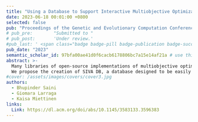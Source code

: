 ```yaml
---
title: "Using a Database to Support Interactive Multiobjective Optimization, Visualization, and Analysis"
date: 2023-06-18 00:01:00 +0800
selected: false
pub: "Proceedings of the Genetic and Evolutionary Computation Conference (GECCO)"
# pub_pre:        "Submitted to "
# pub_post:       'Under review.'
#pub_last: ' <span class="badge badge-pill badge-publication badge-success">Best paper award</span>'
pub_date: "2023"
semantic_scholar_id: 97bfa00ae41d0f6cacb6178806bc7a15e14af21a # use this to retrieve citation count
abstract: >-
  Many libraries of open-source implementations of multiobjective optimization problems (MOPs) and evolutionary algorithms (MOEAs) have been developed in recent years. These libraries enable researchers to solve their MOPs using diverse MOEAs. Some libraries also implement interactive MOEAs, which enable decision-makers (experts in the domain of the MOP) to provide their preferences and guide the optimization process toward their region of interest. These libraries also provide access to visualization methods and benchmarking tools. However, they do not currently implement a database to store and utilize the data generated while running MOEAs.
  We propose the creation of SIVA DB, a database designed to be easily incorporated into existing libraries as a modular addition. SIVA DB provides a standard way to archive an MOEA's population and the metadata associated with each population member. Such metadata can include, e.g., the parameters and state of the MOEA and the preferences the decision-maker gives (in the case of interactive MOEAs). The database can store data from multiple runs of any number of MOEAs, and even data from different MOPs. SIVA DB provides easy access to the contained data to analyze the optimization process or create efficient MOEAs. We demonstrate the latter in this paper with experiments.
#cover: /assets/images/covers/cover3.jpg
authors:
  - Bhupinder Saini
  - Giomara Larraga
  - Kaisa Miettinen
links:
  Link: https://dl.acm.org/doi/abs/10.1145/3583133.3596383
---
```

